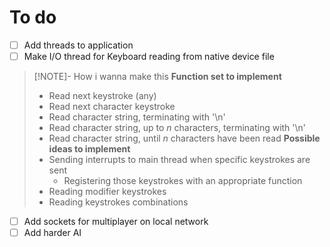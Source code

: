 # To do
- [ ] Add threads to application
- [ ] Make I/O thread for Keyboard reading from native device file
> [!NOTE]- How i wanna make this
> **Function set to implement**
> - Read next keystroke (any)
> - Read next character keystroke
> - Read character string, terminating with '\n'
> - Read character string, up to *n* characters, terminating with '\n'
> - Read character string, until *n* characters have been read
> **Possible ideas to implement**
> - Sending interrupts to main thread when specific keystrokes are sent
> 	- Registering those keystrokes with an appropriate function
> - Reading modifier keystrokes
> - Reading keystrokes combinations
- [ ] Add sockets for multiplayer on local network
- [ ] Add harder AI